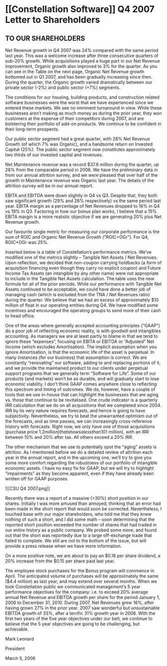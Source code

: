 # [[Constellation Software]] Q4 2007 Letter to Shareholders

## TO OUR SHAREHOLDERS 

Net Revenue growth in Q4 2007 was 24% compared with the same period last year. This was a welcome increase after three consecutive quarters of sub-20% growth. While acquisitions played a huge part in our Net Revenue improvement, Organic growth also improved to 3% for the quarter. As you can see in the Table on the next page, Organic Net Revenue growth bottomed out in Q1 2007, and has been gradually increasing since then. During the quarter, the Organic growth varied dramatically between our private sector (-2%) and public sector (+7%) segments. 

The conditions for our housing, building products, and construction related software businesses were the worst that we have experienced since we entered these markets. We see no imminent turnaround in view. While these businesses aren’t making as much money as during the prior year, they won customers at the expense of their competitors during 2007, and are bolstering their portfolio of add-on products. We continue to be confident in their long-term prospects. 

Our public sector segment had a great quarter, with 28% Net Revenue Growth (of which 7% was Organic), and a handsome return on Invested Capital (25%). The public sector segment now constitutes approximately two thirds of our invested capital and revenues. 

Net Maintenance revenue was a record $37.8 million during the quarter, up 28% from the comparable period in 2006. We have the preliminary data in from our annual attrition survey, and we were pleased that over half of the growth in Maintenance revenue was Organic last year. The details of the attrition survey will be in our annual report.

EBITA and EBITDA were down slightly in Q4 vs Q3. Despite that, they both saw significant growth (29% and 26% respectively) vs the same period last year. EBITA margin as a percentage of Net Revenues dropped to 16% in Q4 vs 19% in Q3. Factoring in how our bonus plan works, I believe that a 15% EBITA margin is a more realistic objective if we are generating 20% plus Net Revenue growth. 

Our favourite single metric for measuring our corporate performance is the sum of ROIC and Organic Net Revenue Growth (“ROIC+OGr”). For Q4, ROIC+OGr was 25%. 

Inserted below is a table of Constellation’s performance metrics. We’ve modified one of the metrics slightly – Tangible Net Assets / Net Revenues. Upon reflection, we decided that non-coupon carrying holdbacks (a form of acquisition financing even though they carry no explicit coupon) and Future Income Tax Assets (an intangible by any other name) were not appropriate to include in the Tangible Net Assets calculation. The table uses the new formula for all of the prior periods. While our performance with Tangible Net Assets continued to be acceptable, we could have done a better job of managing cash (which is excluded from the TNA / Net Revenues ratio) during the quarter. We believe that we had an excess of approximately $10 million of float in our operating entities during Q4. We have modified some incentives and encouraged the operating groups to send more of their cash to head office. 

One of the areas where generally accepted accounting principles (“GAAP”) do a poor job of reflecting economic reality, is with goodwill and intangibles accounting. As managers we are at least partly to blame in that we tend to ignore these “expenses”, focusing on EBITA or EBITDA or “Adjusted” Net Income (which excludes Amortisation). The implicit assumption when you ignore Amortisation, is that the economic life of the asset is perpetual. In many instances (for our business) that assumption is correct. We are constantly “renovating” our software, adding to and replacing portions of it, and we provide the maintained product to our clients under perpetual support programs that we generally term “Software for Life”. Some of our products (and markets) won’t be as durable, and will gradually start to lose economic viability. I don’t think GAAP comes anywhere close to reflecting this spectrum and timing of outcomes. We do, however, have a couple of tools that we use in-house that can highlight the businesses that are aging vs. those that continue to be revitalised. One crude indicator is a quarterly IRR calculation that we do on all acquisitions that we completed since 2004. IRR by its very nature requires forecasts, and hence is going to have subjectivity. Nevertheless, we try to beat the unwarranted optimism out of the forecasts, and as time passes, we can increasingly cross-reference history with forecasts. Right now, we only have one of those acquisitions (purchase price $1.2 million) that shows a less than 10% after tax IRR on the original investment, and one other (purchase price <$1 million), with an IRR between 10% and 20% after tax. All others exceed a 20% IRR. 

The other mechanism that we use to potentially spot the “aging” assets is attrition. As I mentioned before we do a detailed review of attrition each year in the annual report, and in the upcoming one, we’ll try to give you some more comfort regarding the robustness of our portfolio of intangible economic assets. I have no easy fix for GAAP, but we will try to highlight “impairments” as they become apparent, even if they have already been written off for GAAP purposes.

![[CSU Q4 2007.png]]

Recently there was a report of a massive (>30%) short position in our shares. Initially I was more amused than annoyed, thinking that an error had been made in the short report that would soon be corrected. Nevertheless, I touched base with our major shareholders, who told me that they knew nothing of such a short, and I did some math – soon determining that the reported short position exceeded the number of shares that had traded in our entire history as a public company. We probed some more, and found out that the short was reportedly due to a large off-exchange trade that failed to complete. We still are not to the bottom of the issue, but will provide a press release when we have more information. 

On a more positive note, we are about to pay an $0.18 per share dividend, a 20% increase from the $0.15 per share paid last year. 

The employee stock purchases for the Bonus program will commence in April. The anticipated volume of purchases will be approximately the same ($4.4 million) as last year, and may extend over several months. When we took Constellation public we communicated management’s 5 year performance objectives for the company: i.e. to exceed 20% average annual Net Revenue and EBITDA growth per share for the period January 1, 2006 to December 31, 2010. During 2007, Net Revenues grew 16%, after having grown 27% in the prior year. 2007 saw wonderful but unsustainable EBITDA growth of 33%, after a terrific 31% growth year in 2006. With the first two years of the five year objectives under our belt, we continue to believe that the 5 year objectives are going to be challenging, but achievable. 

Mark Leonard 

President 

March 5, 2008
